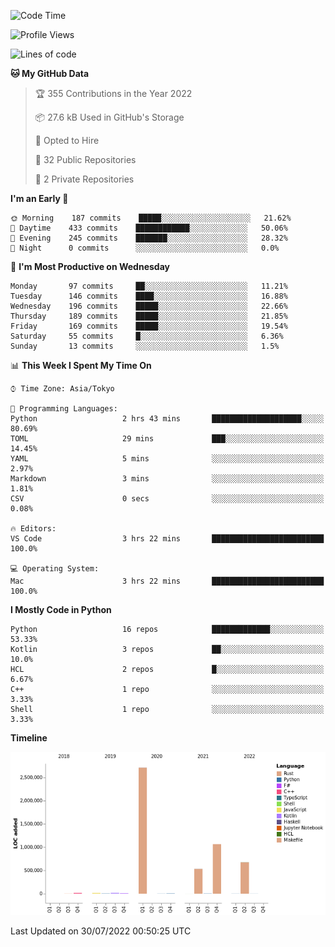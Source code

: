 <!--START_SECTION:waka-->
![Code Time](http://img.shields.io/badge/Code%20Time-0%20secs-blue)

![Profile Views](http://img.shields.io/badge/Profile%20Views-0-blue)

![Lines of code](https://img.shields.io/badge/From%20Hello%20World%20I%27ve%20Written-5%20Million%20lines%20of%20code-blue)

**🐱 My GitHub Data** 

> 🏆 355 Contributions in the Year 2022
 > 
> 📦 27.6 kB Used in GitHub's Storage 
 > 
> 💼 Opted to Hire
 > 
> 📜 32 Public Repositories 
 > 
> 🔑 2 Private Repositories  
 > 
**I'm an Early 🐤** 

```text
🌞 Morning    187 commits    █████░░░░░░░░░░░░░░░░░░░░   21.62% 
🌆 Daytime    433 commits    ████████████░░░░░░░░░░░░░   50.06% 
🌃 Evening    245 commits    ███████░░░░░░░░░░░░░░░░░░   28.32% 
🌙 Night      0 commits      ░░░░░░░░░░░░░░░░░░░░░░░░░   0.0%

```
📅 **I'm Most Productive on Wednesday** 

```text
Monday       97 commits     ██░░░░░░░░░░░░░░░░░░░░░░░   11.21% 
Tuesday      146 commits    ████░░░░░░░░░░░░░░░░░░░░░   16.88% 
Wednesday    196 commits    █████░░░░░░░░░░░░░░░░░░░░   22.66% 
Thursday     189 commits    █████░░░░░░░░░░░░░░░░░░░░   21.85% 
Friday       169 commits    █████░░░░░░░░░░░░░░░░░░░░   19.54% 
Saturday     55 commits     █░░░░░░░░░░░░░░░░░░░░░░░░   6.36% 
Sunday       13 commits     ░░░░░░░░░░░░░░░░░░░░░░░░░   1.5%

```


📊 **This Week I Spent My Time On** 

```text
⌚︎ Time Zone: Asia/Tokyo

💬 Programming Languages: 
Python                   2 hrs 43 mins       ████████████████████░░░░░   80.69% 
TOML                     29 mins             ███░░░░░░░░░░░░░░░░░░░░░░   14.45% 
YAML                     5 mins              ░░░░░░░░░░░░░░░░░░░░░░░░░   2.97% 
Markdown                 3 mins              ░░░░░░░░░░░░░░░░░░░░░░░░░   1.81% 
CSV                      0 secs              ░░░░░░░░░░░░░░░░░░░░░░░░░   0.08%

🔥 Editors: 
VS Code                  3 hrs 22 mins       █████████████████████████   100.0%

💻 Operating System: 
Mac                      3 hrs 22 mins       █████████████████████████   100.0%

```

**I Mostly Code in Python** 

```text
Python                   16 repos            █████████████░░░░░░░░░░░░   53.33% 
Kotlin                   3 repos             ██░░░░░░░░░░░░░░░░░░░░░░░   10.0% 
HCL                      2 repos             █░░░░░░░░░░░░░░░░░░░░░░░░   6.67% 
C++                      1 repo              ░░░░░░░░░░░░░░░░░░░░░░░░░   3.33% 
Shell                    1 repo              ░░░░░░░░░░░░░░░░░░░░░░░░░   3.33%

```


**Timeline**

![Chart not found](https://raw.githubusercontent.com/kitagawa-hr/kitagawa-hr/main/charts/bar_graph.png) 


 Last Updated on 30/07/2022 00:50:25 UTC
<!--END_SECTION:waka-->
